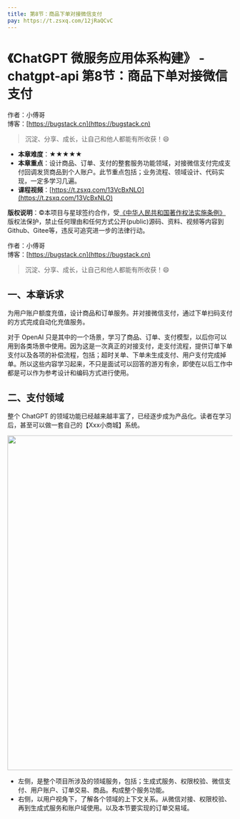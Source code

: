 ```yaml
---
title: 第8节：商品下单对接微信支付
pay: https://t.zsxq.com/12jRaQCvC
---
```


# 《ChatGPT 微服务应用体系构建》 - chatgpt-api 第8节：商品下单对接微信支付

作者：小傅哥
<br/>博客：[https://bugstack.cn](https://bugstack.cn)

>沉淀、分享、成长，让自己和他人都能有所收获！😄

- **本章难度**：★★★★★
- **本章重点**：设计商品、订单、支付的整套服务功能领域，对接微信支付完成支付回调发货商品到个人账户。此节重点包括；业务流程、领域设计、代码实现，一定多学习几遍。
- **课程视频**：[https://t.zsxq.com/13VcBxNLO](https://t.zsxq.com/13VcBxNLO)

**版权说明**：©本项目与星球签约合作，受[《中华人民共和国著作权法实施条例》](http://www.gov.cn/zhengce/2020-12/26/content_5573623.htm) 版权法保护，禁止任何理由和任何方式公开(public)源码、资料、视频等内容到Github、Gitee等，违反可追究进一步的法律行动。

作者：小傅哥
<br/>博客：[https://bugstack.cn](https://bugstack.cn)

>沉淀、分享、成长，让自己和他人都能有所收获！😄

## 一、本章诉求

为用户账户额度充值，设计商品和订单服务。并对接微信支付，通过下单扫码支付的方式完成自动化充值服务。

对于 OpenAI 只是其中的一个场景，学习了商品、订单、支付模型，以后你可以用到各类场景中使用。因为这是一次真正的对接支付，走支付流程，提供订单下单支付以及各项的补偿流程，包括；超时关单、下单未生成支付、用户支付完成掉单。所以这些内容学习起来，不只是面试可以回答的游刃有余，即使在以后工作中都是可以作为参考设计和编码方式进行使用。

## 二、支付领域

整个 ChatGPT 的领域功能已经越来越丰富了，已经逐步成为产品化。读者在学习后，甚至可以做一套自己的【Xxx小商城】系统。

<div align="center">
    <img src="https://bugstack.cn/images/article/project/chatgpt/chatgpt-api-08-01.png?raw=true" width="750px">
</div>

- 左侧，是整个项目所涉及的领域服务，包括；生成式服务、权限校验、微信支付、用户账户、订单交易、商品。构成整个服务功能。
- 右侧，以用户视角下，了解各个领域的上下文关系。从微信对接、权限校验、再到生成式服务和账户域使用。以及本节要实现的订单交易域。